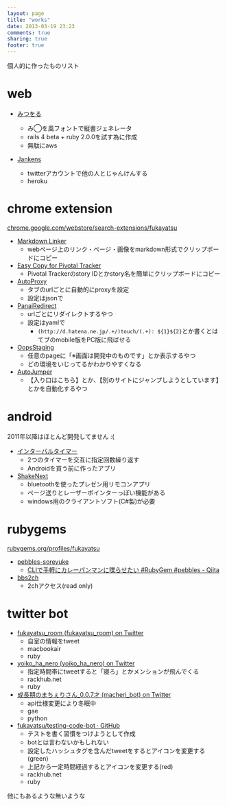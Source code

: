 ```yaml
---
layout: page
title: "works"
date: 2013-03-19 23:23
comments: true
sharing: true
footer: true
---
```


個人的に作ったものリスト

# web
- [みつをる](http://mitsuwo.net/)
    - み◯を風フォントで縦書ジェネレータ
    - rails 4 beta + ruby 2.0.0を試す為に作成
    - 無駄にaws

- [Jankens](http://jankens.net/)
    - twitterアカウントで他の人とじゃんけんする
    - heroku

# chrome extension
[chrome.google.com/webstore/search-extensions/fukayatsu](https://chrome.google.com/webstore/search-extensions/fukayatsu)

- [Markdown Linker](https://chrome.google.com/webstore/detail/markdown-linker/kgadgjmlofjccpefhdagbonmohjknlll?utm_source=chrome-ntp-icon)
    - webページ上のリンク・ページ・画像をmarkdown形式でクリップボードにコピー
- [Easy Copy for Pivotal Tracker](https://chrome.google.com/webstore/detail/easy-copy-for-pivotal-tra/mmlaaianjmomeolpmmhdcmjnnmmoalbh?utm_source=chrome-ntp-icon)
    - Pivotal Trackerのstory IDとかstory名を簡単にクリップボードにコピー
- [AutoProxy](https://chrome.google.com/webstore/detail/autoproxy/bjbdlacnaiicmclhlmppiejhmbphcblc?utm_source=chrome-ntp-icon)
    - タブのurlごとに自動的にproxyを設定
    - 設定はjsonで
- [PanaiRedirect](https://chrome.google.com/webstore/detail/panairedirect/agfgoabhjdlljimnfpcokjiilllgleha?utm_source=chrome-ntp-icon)
    - urlごとにリダイレクトするやつ
    - 設定はyamlで
        - `(http://d.hatena.ne.jp/.+/)touch/(.+): ${1}${2}`とか書くとはてブのmobile版をPC版に飛ばせる
- [OopsStaging](https://chrome.google.com/webstore/detail/oopsstaging/eclhhipjomhfgipnbbknglggcaahpdpk?utm_source=chrome-ntp-icon)
    - 任意のpageに「※画面は開発中のものです」とか表示するやつ
    - どの環境をいじってるかわかりやすくなる
- [AutoJumper](https://chrome.google.com/webstore/detail/autojumper/glemjgdohibcjlbbghgpmcljekfillnb?utm_source=chrome-ntp-icon)
    - 【入り口はこちら】とか、【別のサイトにジャンプしようとしています】とかを自動化するやつ

# android
2011年以降はほとんど開発してません :(

- [インターバルタイマー](https://play.google.com/store/apps/details?id=jp.atsfky.intervalTimer&feature=search_result#?t=W251bGwsMSwxLDEsImpwLmF0c2ZreS5pbnRlcnZhbFRpbWVyIl0.)
    - 2つのタイマーを交互に指定回数繰り返す
    - Androidを買う前に作ったアプリ
- [ShakeNext](https://play.google.com/store/apps/details?id=jp.atsfky.shakeNext&feature=search_result#?t=W251bGwsMSwxLDEsImpwLmF0c2ZreS5zaGFrZU5leHQiXQ..)
    - bluetoothを使ったプレゼン用リモコンアプリ
    - ページ送りとレーザーポインターっぽい機能がある
    - windows用のクライアントソフト(C#製)が必要

# rubygems
[rubygems.org/profiles/fukayatsu](https://rubygems.org/profiles/fukayatsu)

- [pebbles-soreyuke](https://rubygems.org/gems/pebbles-soreyuke)
    - [CLIで手軽にカレーパンマンに喋らせたい #RubyGem #pebbles - Qiita](http://qiita.com/items/19807642971ebcc92f52)
- [bbs2ch](https://rubygems.org/gems/bbs2ch)
    - 2chアクセス(read only)

# twitter bot
- [fukayatsu_room (fukayatsu_room) on Twitter](https://twitter.com/fukayatsu_room)
    - 自室の情報をtweet
    - macbookair
    - ruby
- [yoiko_ha_nero (yoiko_ha_nero) on Twitter](https://twitter.com/yoiko_ha_nero)
    - 指定時間帯にtweetすると「寝ろ」とかメンションが飛んでくる
    - rackhub.net
    - ruby
- [成長期のまちぇりさん_0.0.7才 (macheri_bot) on Twitter](https://twitter.com/macheri_bot)
    - api仕様変更により冬眠中
    - gae
    - python
- [fukayatsu/testing-code-bot · GitHub](https://github.com/fukayatsu/testing-code-bot)
    - テストを書く習慣をつけようとして作成
    - botとは言わないかもしれない
    - 設定したハッシュタグを含んだtweetをするとアイコンを変更する(green)
    - 上記から一定時間経過するとアイコンを変更する(red)
    - rackhub.net
    - ruby

他にもあるような無いような